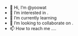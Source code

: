 - 👋 Hi, I’m @yoowat 
- 👀 I’m interested in .
- 🌱 I’m currently learning 
- 💞️ I’m looking to collaborate on .
- 📫 How to reach me ....

<!---
yoowat/yoowat is a ✨ special ✨ repository because its `README.md` (this file) appears on your GitHub profile.
You can click the Preview link to take a look at your changes.
--->
